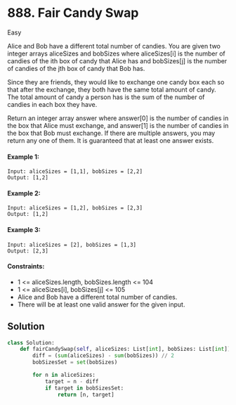 # 888. Fair Candy Swap

Easy

Alice and Bob have a different total number of candies. You are given two integer arrays aliceSizes and bobSizes where aliceSizes[i] is the number of candies of the ith box of candy that Alice has and bobSizes[j] is the number of candies of the jth box of candy that Bob has.

Since they are friends, they would like to exchange one candy box each so that after the exchange, they both have the same total amount of candy. The total amount of candy a person has is the sum of the number of candies in each box they have.

Return an integer array answer where answer[0] is the number of candies in the box that Alice must exchange, and answer[1] is the number of candies in the box that Bob must exchange. If there are multiple answers, you may return any one of them. It is guaranteed that at least one answer exists.

#### Example 1:

```
Input: aliceSizes = [1,1], bobSizes = [2,2]
Output: [1,2]
```

#### Example 2:

```
Input: aliceSizes = [1,2], bobSizes = [2,3]
Output: [1,2]
```

#### Example 3:

```
Input: aliceSizes = [2], bobSizes = [1,3]
Output: [2,3]
```

#### Constraints:

- 1 <= aliceSizes.length, bobSizes.length <= 104
- 1 <= aliceSizes[i], bobSizes[j] <= 105
- Alice and Bob have a different total number of candies.
- There will be at least one valid answer for the given input.

## Solution

```python
class Solution:
    def fairCandySwap(self, aliceSizes: List[int], bobSizes: List[int]) -> List[int]:
        diff = (sum(aliceSizes) - sum(bobSizes)) // 2
        bobSizesSet = set(bobSizes)

        for n in aliceSizes:
            target = n - diff
            if target in bobSizesSet:
                return [n, target]
```
